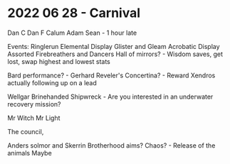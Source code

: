 # 2022 06 28 - Carnival
Dan C
Dan F
Calum
Adam
Sean - 1 hour late



Events:
Ringlerun Elemental Display
Glister and Gleam Acrobatic Display
Assorted Firebreathers and Dancers
Hall of mirrors? - Wisdom saves, get lost, swap highest and lowest stats


Bard performance? - Gerhard
	Reveler's Concertina? - Reward
	Xendros actually following up on a lead
	

Wellgar Brinehanded
	Shipwreck - Are you interested in an underwater recovery mission?


Mr Witch
Mr Light

The council,

Anders solmor and Skerrin
	Brotherhood aims? Chaos? - Release of the animals
	Maybe 
